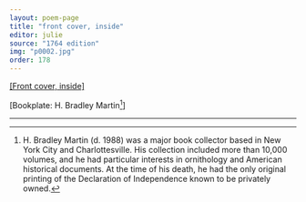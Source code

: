 ```yaml
---
layout: poem-page
title: "front cover, inside"
editor: julie
source: "1764 edition"
img: "p0002.jpg"
order: 178
---
```



[[Front cover, inside]]({{site.baseurl}}/images/{{page.img}})

[Bookplate: H. Bradley Martin[^ffcin1]]


[^ffcin1]: H. Bradley Martin (d. 1988) was a major book collector based in New York City and Charlottesville. His collection included more than 10,000 volumes, and he had particular interests in ornithology and American historical documents. At the time of his death, he had the only original printing of the Declaration of Independence known to be privately owned. 

---
